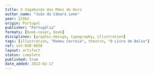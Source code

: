 ```yaml
---
title: O Vagabundo das Mãos de Ouro
author_name: "João da Câmara Leme"
year: y1962
origin: Portugal
publisher: "Portugália"
formats: [book-cover, book]
disciplines: [graphic-design, typography, illustration]
tags: [illustration, "Romeu Correia", theatre, "O Livro de Bolso"]
ref: sol-030-0058
layout: artifact
status: complete
published: true
date_added: 2022-02-17
---
```

